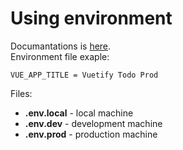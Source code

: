 # Using environment
  
Documantations is [here](https://cli.vuejs.org/guide/mode-and-env.html#environment-variables).  
Environment file exaple:
```
VUE_APP_TITLE = Vuetify Todo Prod
```
Files:
- **.env.local** - local machine
- **.env.dev** - development machine
- **.env.prod** - production machine
